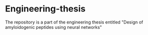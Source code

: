 # Engineering-thesis
The repository is a part of the engineering thesis entitled "Design of amyloidogenic peptides using neural networks"
